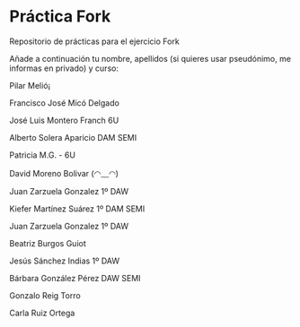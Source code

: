
# Práctica Fork


Repositorio de prácticas para el ejercicio Fork

Añade a continuación tu nombre, apellidos (si quieres usar pseudónimo, me informas en privado) y curso:

Pilar Melió¡

Francisco José Micó Delgado

José Luis Montero Franch 6U

Alberto Solera Aparicio DAM SEMI

Patricia M.G. - 6U

David Moreno Bolivar (◠﹏◠)

Juan Zarzuela Gonzalez 1º DAW

Kiefer Martínez Suárez 1º DAM SEMI

Juan Zarzuela Gonzalez  1º DAW


Beatriz Burgos Guiot

Jesús Sánchez Indias 1º DAW


Bárbara González Pérez DAW SEMI


Gonzalo Reig Torro


Carla Ruiz Ortega